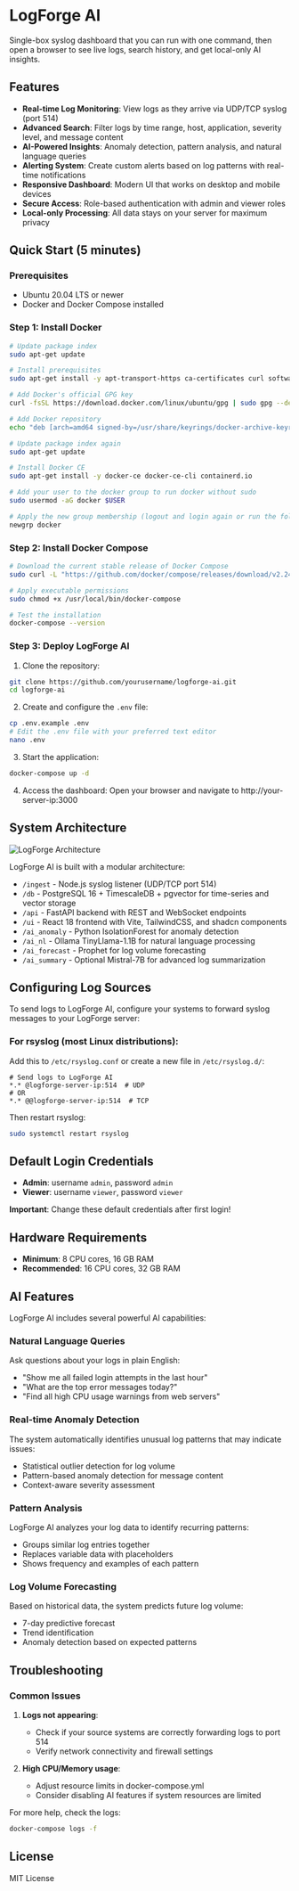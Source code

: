 
# LogForge AI

Single-box syslog dashboard that you can run with one command, then open a browser to see live logs, search history, and get local-only AI insights.

## Features

- **Real-time Log Monitoring**: View logs as they arrive via UDP/TCP syslog (port 514)
- **Advanced Search**: Filter logs by time range, host, application, severity level, and message content
- **AI-Powered Insights**: Anomaly detection, pattern analysis, and natural language queries
- **Alerting System**: Create custom alerts based on log patterns with real-time notifications
- **Responsive Dashboard**: Modern UI that works on desktop and mobile devices
- **Secure Access**: Role-based authentication with admin and viewer roles
- **Local-only Processing**: All data stays on your server for maximum privacy

## Quick Start (5 minutes)

### Prerequisites

- Ubuntu 20.04 LTS or newer
- Docker and Docker Compose installed

### Step 1: Install Docker

```bash
# Update package index
sudo apt-get update

# Install prerequisites
sudo apt-get install -y apt-transport-https ca-certificates curl software-properties-common

# Add Docker's official GPG key
curl -fsSL https://download.docker.com/linux/ubuntu/gpg | sudo gpg --dearmor -o /usr/share/keyrings/docker-archive-keyring.gpg

# Add Docker repository
echo "deb [arch=amd64 signed-by=/usr/share/keyrings/docker-archive-keyring.gpg] https://download.docker.com/linux/ubuntu $(lsb_release -cs) stable" | sudo tee /etc/apt/sources.list.d/docker.list > /dev/null

# Update package index again
sudo apt-get update

# Install Docker CE
sudo apt-get install -y docker-ce docker-ce-cli containerd.io

# Add your user to the docker group to run docker without sudo
sudo usermod -aG docker $USER

# Apply the new group membership (logout and login again or run the following)
newgrp docker
```

### Step 2: Install Docker Compose

```bash
# Download the current stable release of Docker Compose
sudo curl -L "https://github.com/docker/compose/releases/download/v2.24.0/docker-compose-$(uname -s)-$(uname -m)" -o /usr/local/bin/docker-compose

# Apply executable permissions
sudo chmod +x /usr/local/bin/docker-compose

# Test the installation
docker-compose --version
```

### Step 3: Deploy LogForge AI

1. Clone the repository:
```bash
git clone https://github.com/yourusername/logforge-ai.git
cd logforge-ai
```

2. Create and configure the `.env` file:
```bash
cp .env.example .env
# Edit the .env file with your preferred text editor
nano .env
```

3. Start the application:
```bash
docker-compose up -d
```

4. Access the dashboard:
Open your browser and navigate to http://your-server-ip:3000

## System Architecture

![LogForge Architecture](https://your-image-url.com/logforge-architecture.png)

LogForge AI is built with a modular architecture:

- `/ingest` - Node.js syslog listener (UDP/TCP port 514)
- `/db` - PostgreSQL 16 + TimescaleDB + pgvector for time-series and vector storage
- `/api` - FastAPI backend with REST and WebSocket endpoints
- `/ui` - React 18 frontend with Vite, TailwindCSS, and shadcn components
- `/ai_anomaly` - Python IsolationForest for anomaly detection
- `/ai_nl` - Ollama TinyLlama-1.1B for natural language processing
- `/ai_forecast` - Prophet for log volume forecasting
- `/ai_summary` - Optional Mistral-7B for advanced log summarization

## Configuring Log Sources

To send logs to LogForge AI, configure your systems to forward syslog messages to your LogForge server:

### For rsyslog (most Linux distributions):

Add this to `/etc/rsyslog.conf` or create a new file in `/etc/rsyslog.d/`:

```
# Send logs to LogForge AI
*.* @logforge-server-ip:514  # UDP
# OR
*.* @@logforge-server-ip:514  # TCP
```

Then restart rsyslog:

```bash
sudo systemctl restart rsyslog
```

## Default Login Credentials

- **Admin**: username `admin`, password `admin`
- **Viewer**: username `viewer`, password `viewer`

**Important**: Change these default credentials after first login!

## Hardware Requirements

- **Minimum**: 8 CPU cores, 16 GB RAM
- **Recommended**: 16 CPU cores, 32 GB RAM

## AI Features

LogForge AI includes several powerful AI capabilities:

### Natural Language Queries

Ask questions about your logs in plain English:
- "Show me all failed login attempts in the last hour"
- "What are the top error messages today?"
- "Find all high CPU usage warnings from web servers"

### Real-time Anomaly Detection

The system automatically identifies unusual log patterns that may indicate issues:
- Statistical outlier detection for log volume
- Pattern-based anomaly detection for message content
- Context-aware severity assessment

### Pattern Analysis

LogForge AI analyzes your log data to identify recurring patterns:
- Groups similar log entries together
- Replaces variable data with placeholders
- Shows frequency and examples of each pattern

### Log Volume Forecasting

Based on historical data, the system predicts future log volume:
- 7-day predictive forecast
- Trend identification
- Anomaly detection based on expected patterns

## Troubleshooting

### Common Issues

1. **Logs not appearing**:
   - Check if your source systems are correctly forwarding logs to port 514
   - Verify network connectivity and firewall settings

2. **High CPU/Memory usage**:
   - Adjust resource limits in docker-compose.yml
   - Consider disabling AI features if system resources are limited

For more help, check the logs:
```bash
docker-compose logs -f
```

## License

MIT License
